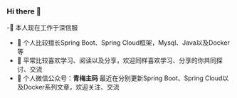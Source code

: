 ### Hi there 👋

<!--
**helemile/helemile** is a ✨ _special_ ✨ repository because its `README.md` (this file) appears on your GitHub profile.

Here are some ideas to get you started:

-🔭 I’m currently working on ...
- 🌱 I’m currently learning ...
- 👯 I’m looking to collaborate on ...
- 🤔 I’m looking for help with ...
- 💬 Ask me about ...
- 📫 How to reach me: ...
- 😄 Pronouns: ...
- ⚡ Fun fact: ...
-->
-🔭 本人现在工作于深信服
- 🌱 个人比较擅长Spring Boot、Spring Cloud框架，Mysql、Java以及Docker等
- 👯 平常比较喜欢学习、阅读以及分享，欢迎同样喜欢学习、分享的你共同探讨、交流
- 🤔 个人微信公众号：**青梅主码** 最近在分别更新Spring Boot、Spring Cloud以及Docker系列文章，欢迎关注、交流

[](1.jpg)